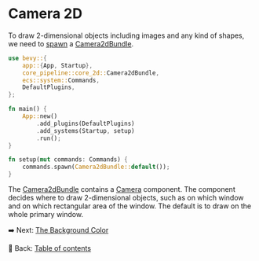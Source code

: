 # Camera 2D

To draw 2-dimensional objects including images and any kind of shapes, we need to [spawn](https://docs.rs/bevy/latest/bevy/ecs/system/struct.Commands.html#method.spawn) a [Camera2dBundle](https://docs.rs/bevy/latest/bevy/core_pipeline/core_2d/struct.Camera2dBundle.html).

```rust
use bevy::{
    app::{App, Startup},
    core_pipeline::core_2d::Camera2dBundle,
    ecs::system::Commands,
    DefaultPlugins,
};

fn main() {
    App::new()
        .add_plugins(DefaultPlugins)
        .add_systems(Startup, setup)
        .run();
}

fn setup(mut commands: Commands) {
    commands.spawn(Camera2dBundle::default());
}
```

The [Camera2dBundle](https://docs.rs/bevy/latest/bevy/core_pipeline/core_2d/struct.Camera2dBundle.html) contains a [Camera](https://docs.rs/bevy/latest/bevy/render/camera/struct.Camera.html) component.
The component decides where to draw 2-dimensional objects, such as on which window and on which rectangular area of the window.
The default is to draw on the whole primary window.

:arrow_right:  Next: [The Background Color](./the_background_color.md)

:blue_book: Back: [Table of contents](./../README.md)

